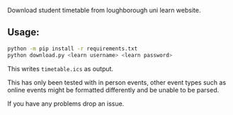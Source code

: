 Download student timetable from loughborough uni learn website.

## Usage:
```sh
python -m pip install -r requirements.txt
python download.py <learn username> <learn password>
```
This writes `timetable.ics` as output.

This has only been tested with in person events, other event types such as online events might be formatted differently and be unable to be parsed.

If you have any problems drop an issue.
